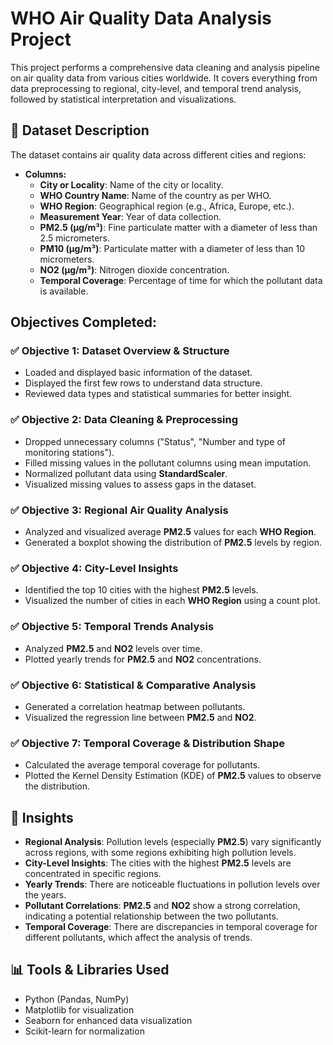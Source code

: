 # WHO Air Quality Data Analysis Project

This project performs a comprehensive data cleaning and analysis pipeline on air quality data from various cities worldwide. It covers everything from data preprocessing to regional, city-level, and temporal trend analysis, followed by statistical interpretation and visualizations.

## 📁 Dataset Description

The dataset contains air quality data across different cities and regions:

- **Columns:**
  - **City or Locality**: Name of the city or locality.
  - **WHO Country Name**: Name of the country as per WHO.
  - **WHO Region**: Geographical region (e.g., Africa, Europe, etc.).
  - **Measurement Year**: Year of data collection.
  - **PM2.5 (μg/m³)**: Fine particulate matter with a diameter of less than 2.5 micrometers.
  - **PM10 (μg/m³)**: Particulate matter with a diameter of less than 10 micrometers.
  - **NO2 (μg/m³)**: Nitrogen dioxide concentration.
  - **Temporal Coverage**: Percentage of time for which the pollutant data is available.

## Objectives Completed:

### ✅ Objective 1: Dataset Overview & Structure
- Loaded and displayed basic information of the dataset.
- Displayed the first few rows to understand data structure.
- Reviewed data types and statistical summaries for better insight.

### ✅ Objective 2: Data Cleaning & Preprocessing
- Dropped unnecessary columns ("Status", "Number and type of monitoring stations").
- Filled missing values in the pollutant columns using mean imputation.
- Normalized pollutant data using **StandardScaler**.
- Visualized missing values to assess gaps in the dataset.

### ✅ Objective 3: Regional Air Quality Analysis
- Analyzed and visualized average **PM2.5** values for each **WHO Region**.
- Generated a boxplot showing the distribution of **PM2.5** levels by region.

### ✅ Objective 4: City-Level Insights
- Identified the top 10 cities with the highest **PM2.5** levels.
- Visualized the number of cities in each **WHO Region** using a count plot.

### ✅ Objective 5: Temporal Trends Analysis
- Analyzed **PM2.5** and **NO2** levels over time.
- Plotted yearly trends for **PM2.5** and **NO2** concentrations.

### ✅ Objective 6: Statistical & Comparative Analysis
- Generated a correlation heatmap between pollutants.
- Visualized the regression line between **PM2.5** and **NO2**.

### ✅ Objective 7: Temporal Coverage & Distribution Shape
- Calculated the average temporal coverage for pollutants.
- Plotted the Kernel Density Estimation (KDE) of **PM2.5** values to observe the distribution.

## 🧠 Insights

- **Regional Analysis**: Pollution levels (especially **PM2.5**) vary significantly across regions, with some regions exhibiting high pollution levels.
- **City-Level Insights**: The cities with the highest **PM2.5** levels are concentrated in specific regions.
- **Yearly Trends**: There are noticeable fluctuations in pollution levels over the years.
- **Pollutant Correlations**: **PM2.5** and **NO2** show a strong correlation, indicating a potential relationship between the two pollutants.
- **Temporal Coverage**: There are discrepancies in temporal coverage for different pollutants, which affect the analysis of trends.

## 📊 Tools & Libraries Used

- Python (Pandas, NumPy)
- Matplotlib for visualization
- Seaborn for enhanced data visualization
- Scikit-learn for normalization
